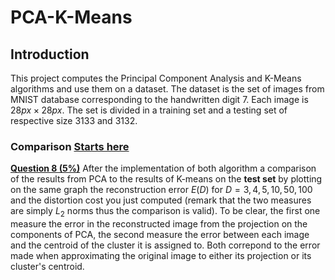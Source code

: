 # PCA-K-Means

## Introduction

This project computes the Principal Component Analysis and K-Means algorithms and use them on a dataset. The dataset is the set of images from MNIST database corresponding to the handwritten digit $7$. Each image is $28px\times 28px$. The set is divided in a training set and a testing set of respective size $3133$ and $3132$.

### Comparison <a href='#comparison'>Starts here</a>
<b><a href='#q8'>Question 8 (5%)</a></b> After the implementation of both algorithm a comparison of the results from PCA to the results of K-means on the <b>test set</b> by plotting on the same graph the reconstruction error $E(D)$ for $D = 3,4,5,10,50,100$ and the distortion cost you just computed (remark that the two measures are simply $L_2$ norms thus the comparison is valid). To be clear, the first one measure the error in the reconstructed image from the projection on the components of PCA, the second measure the error between each image and the centroid of the cluster it is assigned to. Both correpond to the error made when approximating the original image to either its projection or its cluster's centroid.
